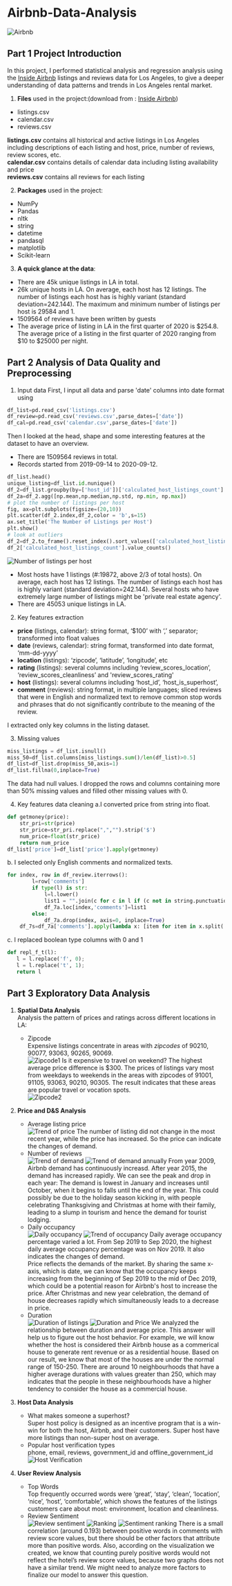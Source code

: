 # Airbnb-Data-Analysis

![Airbnb](https://github.com/ShixuanGuo/Airbnb-Data-Analysis/blob/master/img/airsmall.png)

## Part 1 Project Introduction

In this project, I performed statistical analysis and regression analysis using the [Inside Airbnb](http://insideairbnb.com/get-the-data.html) listings and reviews data for Los Angeles, to give a deeper understanding of data patterns and trends in Los Angeles rental market.

1) **Files** used in the project:(download from : [Inside Airbnb](http://insideairbnb.com/get-the-data.html))
* listings.csv
* calendar.csv
* reviews.csv

**listings.csv** contains all historical and active listings in Los Angeles including descriptions of each listing and host, price, number of reviews, review scores, etc.   
**calendar.csv** contains details of calendar data including listing availability and price  
**reviews.csv** contains all reviews for each listing  

2) **Packages** used in the project:
* NumPy
* Pandas
* nltk
* string
* datetime
* pandasql
* matplotlib
* Scikit-learn  

3) **A quick glance at the data**:
-	There are 45k unique listings in LA in total. 
-	26k unique hosts in LA. On average, each host has 12 listings. The number of listings each host has is highly variant (standard deviation=242.144). The maximum and minimum number of listings per host is 29584 and 1.
-	1509564 of reviews have been written by guests
-	The average price of listing in LA in the first quarter of 2020 is $254.8. The average price of a listing in the first quarter of 2020 ranging from $10 to $25000 per night.


## Part 2 Analysis of Data Quality and Preprocessing  
1) Input data
First, I input all data and parse 'date' columns into date format using  
```python
df_list=pd.read_csv('listings.csv')
df_review=pd.read_csv('reviews.csv',parse_dates=['date'])
df_cal=pd.read_csv('calendar.csv',parse_dates=['date'])
```
Then I looked at the head, shape and some interesting features at the dataset to have an overview.
* There are 1509564 reviews in total. 
* Records started from 2019-09-14 to 2020-09-12.
```python
df_list.head()
unique_listing=df_list.id.nunique()
df_2=df_list.groupby(by=['host_id'])['calculated_host_listings_count'].sum()
df_2a=df_2.agg([np.mean,np.median,np.std, np.min, np.max])
# plot the number of listings per host
fig, ax=plt.subplots(figsize=(20,10))
plt.scatter(df_2.index,df_2,color = 'b',s=15)
ax.set_title('The Number of Listings per Host')
plt.show()
# look at outliers
df_2=df_2.to_frame().reset_index().sort_values(['calculated_host_listings_count'])
df_2['calculated_host_listings_count'].value_counts()
```
![Number of listings per host](https://github.com/ShixuanGuo/Airbnb-Data-Analysis/blob/master/img/Number%20of%20listings%20per%20host.png)
* Most hosts have 1 listings (#:19872, above 2/3 of total hosts). On average, each host has 12 listings. The number of listings each host has is highly variant (standard deviation=242.144). Several hosts who have extremely large number of listings might be 'private real estate agency'.
* There are 45053 unique listings in LA.


2) Key features extraction  
* **price** (listings, calendar): string format, ‘$100’ with ‘,’ separator;  transformed into float values
* **date** (reviews, calendar): string format, transformed into date format, ‘mm-dd-yyyy’
* **location** (listings): ‘zipcode’, ‘latitude’, ‘longitude’, etc
* **rating** (listings): several columns including ‘review_scores_location’, ‘review_scores_cleanliness’ and 'review_scores_rating'
* **host** (listings): several columns including ‘host_id’, ‘host_is_superhost’,
* **comment** (reviews): string format, in multiple languages; sliced reviews that were in English and normalized text to remove common stop words and phrases that do not significantly contribute to the meaning of the review.

I extracted only key columns in the listing dataset. 

3) Missing values  
```python
miss_listings = df_list.isnull()
miss_50=df_list.columns[miss_listings.sum()/len(df_list)>0.5]
df_list=df_list.drop(miss_50,axis=1)
df_list.fillna(0,inplace=True)
```
The data had null values. I dropped the rows and columns containing more than 50% missing values and filled other missing values with 0.

4) Key features data cleaning
a.I converted price from string into float.
```python
def getmoney(price):
    str_pri=str(price)
    str_price=str_pri.replace(",","").strip('$')
    num_price=float(str_price)
    return num_price
df_list['price']=df_list['price'].apply(getmoney)
```
b. I selected only English comments and normalized texts.
```python
for index, row in df_review.iterrows():
        l=row['comments']
        if type(l) is str:
            l=l.lower()
            list1 = "".join(c for c in l if (c not in string.punctuation and not c.isdigit()))        
            df_7a.loc[index,'comments']=list1
        else:
            df_7a.drop(index, axis=0, inplace=True)
    df_7s=df_7a['comments'].apply(lambda x: [item for item in x.split(' ') if (item not in stop)])
 ```
 c. I replaced boolean type columns with 0 and 1
 ```python
 def repl_f_t(l):
    l = l.replace('f', 0);
    l = l.replace('t', 1);
    return l
 ```

## Part 3 Exploratory Data Analysis
1) **Spatial Data Analysis**    
    Analysis the pattern of prices and ratings across different locations in LA:  
    * Zipcode  
    Expensive listings concentrate in areas with *zipcodes* of 90210, 90077, 93063, 90265, 90069.  
    ![Zipcode1](https://github.com/ShixuanGuo/Airbnb-Data-Analysis/blob/master/img/zipcode1.png)
    Is it expensive to travel on weekend? The highest average price difference is $300. The prices of listings vary most from weekdays to weekends in the areas with zipcodes of 91001, 91105, 93063, 90210, 90305. The result indicates that these areas are popular travel or vocation spots.  
    ![Zipcode2](https://github.com/ShixuanGuo/Airbnb-Data-Analysis/blob/master/img/zipcode2.png)

2) **Price and D&S Analysis**  
    * Average listing price    
    ![Trend of price](https://github.com/ShixuanGuo/Airbnb-Data-Analysis/blob/master/img/Trend%20of%20price.png)
    The number of listing did not change in the most recent year, while the price has increased. So the price can indicate the changes of demand.  
    * Number of reviews  
    ![Trend of demand](https://github.com/ShixuanGuo/Airbnb-Data-Analysis/blob/master/img/Trend%20of%20demand.png)
    ![Trend of demand annually](https://github.com/ShixuanGuo/Airbnb-Data-Analysis/blob/master/img/Trend%20of%20demand%20annually.png)
    From year 2009, Airbnb demand has continuously increasd. After year 2015, the demand has increased rapidly. We can see the peak and drop in each year: The demand is lowest in January and increases until October, when it begins to falls until the end of the year. This could possibly be due to the holiday season kicking in, with people celebrating Thanksgiving and Christmas at home with their family, leading to a slump in tourism and hence the demand for tourist lodging.  
    * Daily occupancy  
    ![Daily occupancy](https://github.com/ShixuanGuo/Airbnb-Data-Analysis/blob/master/img/Daily%20occupancy.png)
    ![Trend of occupancy](https://github.com/ShixuanGuo/Airbnb-Data-Analysis/blob/master/img/Trend%20of%20occupancy.png)
    Daily average occupancy percentage varied a lot. From Sep 2019 to Sep 2020, the highest daily average occupancy percentage was on Nov 2019. It also indicates the changes of demand.  
    Price reflects the demands of the market. By sharing the same x-axis, which is date, we can know that the occupancy keeps increasing from the beginning of Sep 2019 to the mid of Dec 2019, which could be a potential reason for Airbnb's host to increase the price. After Christmas and new year celebration, the demand of house decreases rapidly which simultaneously leads to a decrease in price.  
    * Duration  
    ![Duration of listings](https://github.com/ShixuanGuo/Airbnb-Data-Analysis/blob/master/img/Duration%20of&20listings.png)
    ![Duration and Price](https://github.com/ShixuanGuo/Airbnb-Data-Analysis/blob/master/img/Duration%20and%20Price.png)
    We analyzed the relationship between duration and average price. This answer will help us to figure out the host behavior. For example, we will know whether the host is considered their Airbnb house as a commerical house to generate rent revenue or as a residential house. Based on our result, we know that most of the houses are under the normal range of 150-250. There are around 10 neighbourhoods that have a higher average durations with values greater than 250, which may indicates that the people in these neighbourhoods have a higher tendency to consider the house as a commercial house.  

3) **Host Data Analysis**  
    * What makes someone a superhost?  
    Super host policy is designed as an incentive program that is a win-win for both the host, Airbnb, and their customers. Super host have more listings than non-super host on average.  
    * Popular host verification types  
    phone, email, reviews, government_id and offline_government_id  
    ![Host Verification](https://github.com/ShixuanGuo/Airbnb-Data-Analysis/blob/master/img/Host%20Verification.png)

4) **User Review Analysis**  
    * Top Words  
    Top frequently occurred words were ‘great’, ‘stay’, ‘clean’, ‘location’, ‘nice’, ‘host’, ‘comfortable’, which shows the features of the listings customers care about most:  environment, location and cleanliness.  
    * Review Sentiment  
    ![Review sentiment](https://github.com/ShixuanGuo/Airbnb-Data-Analysis/blob/master/img/Review%20sentiment.png)
    ![Ranking](https://github.com/ShixuanGuo/Airbnb-Data-Analysis/blob/master/img/Ranking.png)
    ![Sentiment ranking](https://github.com/ShixuanGuo/Airbnb-Data-Analysis/blob/master/img/Sentiment%20ranking.png)
    There is a small correlation (around 0.193) between positive words in comments with review score values, but there should be other factors that attribute more than positive words. Also, according on the visualization we created, we know that counting purely positive words would not reflect the hotel’s review score values, because two graphs does not have a similar trend. We might need to analyze more factors to finalize our model to answer this question.  

